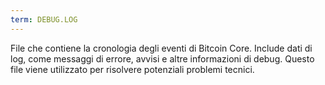 ```yaml
---
term: DEBUG.LOG
---
```


File che contiene la cronologia degli eventi di Bitcoin Core. Include dati di log, come messaggi di errore, avvisi e altre informazioni di debug. Questo file viene utilizzato per risolvere potenziali problemi tecnici.
